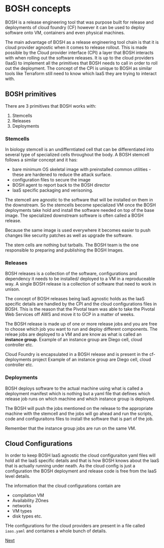 # BOSH concepts 

BOSH is a release engineering tool that was purpose built for release and deployments of cloud
foundry (CF) however it can be used to deploy software onto VM, containers and even physical
machines. 

The main advantage of BOSH as a release engineering tool chain is that it is cloud provider agnostic
when it comes to release rollout. This is made possible by the Cloud provider interface (CPI) a
layer that BOSH interacts with when rolling out the software releases. It is up to the cloud
providers (IaaS) to implement all the primitives that BOSH needs to call in order to roll out the
deployment. 
The concept of the CPI is unique to BOSH as similar tools like Terraform still need to know which
IaaS they are trying to interact with. 

## BOSH primitives 
There are 3 primitives that BOSH works with: 
1. Stemcells 
2. Releases 
3. Deployments 

### Stemcells 
In biology stemcell is an undifferntiated cell that can be differentiated into several type of
specialized cells throughout the body. A BOSH stemcell follows a similar concept and it has: 
* bare minimum OS skeletal image with preinstalled common utilities - these are hardened to reduce
  the attack surface. 
* configuration files to secure the image 
* BOSH agent to report back to the BOSH director 
* IaaS specific packaging and verisoning. 

The stemcell are agnostic to the software that will be installed on them in the downstream. So the
stemcells become specialized VM once the BOSH deployments take hold and install the software needed
on top of the base image. The specialized downstream software is often called a BOSH release. 

Because the same image is used everywhere it becomes easier to push changes like security patches as
well as upgrade the software.

The stem cells are nothing but tarballs. The BOSH team is the one responsible to preparing and publishing 
the BOSH Images. 

### Releases 
BOSH releases is a collection of the software, configurations and dependency it needs to be
installed/ deployed to a VM in a reproduceable way. A single BOSH release is a collection of
software that need to work in unison.

The concept of BOSH releases being IaaS agnostic holds as the IaaS specific details are handled by
the CPI and the cloud configurations files in BOSH. This is the reason that the Pivotal team was
able to take the Pivotal Web Services off AWS and move it to GCP in a matter of weeks. 

The BOSH release is made up of one or more release jobs and you are free to choose which job you
want to run and deploy different components. The releae jobs are deployed to a VM and are know as
what is called an **instance group**. Example of an instance group are Diego cell, cloud controller
etc. 

Cloud Foundry is encapsulated in a BOSH release and is present in the cf-deployments project Example
of an instance group are Diego cell, cloud controller etc. 

### Deployments 

BOSH deploys software to the actual machine using what is called a deployment manifest which is
nothing but a yaml file that defines which release job runs on which machine and which instance
group is deployed. 

The BOSH will push the jobs mentioned on the release to the appropriate machine with the stemcell
and the jobs will go ahead and run the scripts, code and configuraitons files to install the
software that is part of the job. 

Remember that the instance group jobs are run on the same VM. 

## Cloud Configurations 

In order to keep BOSH IaaS agnostic the cloud configuraiton yaml files will hold all the IaaS
specific details and that is how BOSH knows about the IaaS that is actually running under neath. As
the cloud config is just a configuration the BOSH deployment and release code is free from the IaaS
level details. 

The information that the cloud configurations contain are 
* compilation VM
* Availability ZOnes 
* networks
* VM types 
* disk types etc. 

 THe configurations for the cloud providers are present in a file called `iaas.yaml` and containes a
whole bunch of details. 

[Next](2-bosh-releases.md)
